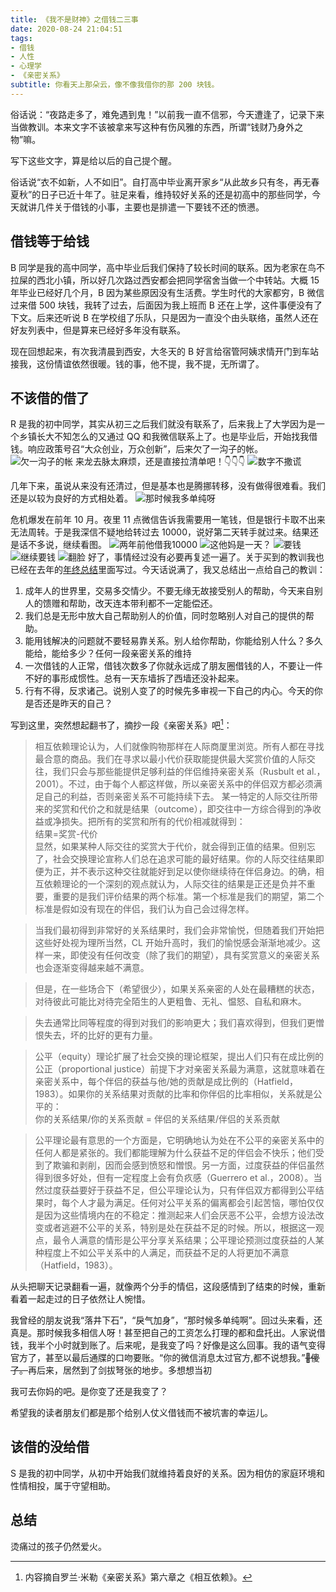 ```yaml
---
title: 《我不是财神》之借钱二三事
date: 2020-08-24 21:04:51
tags:
- 借钱
- 人性
- 心理学
- 《亲密关系》
subtitle: 你看天上那朵云，像不像我借你的那 200 块钱。
---
```

俗话说：“夜路走多了，难免遇到鬼！”以前我一直不信邪，今天遭逢了，记录下来当做教训。本来文字不该被拿来写这种有伤风雅的东西，所谓“钱财乃身外之物”嘛。

写下这些文字，算是给以后的自己提个醒。

俗话说“衣不如新，人不如旧”。自打高中毕业离开家乡“从此故乡只有冬，再无春夏秋”的日子已近十年了。驻足来看，维持较好关系的还是初高中的那些同学，今天就讲几件关于借钱的小事，主要也是排遣一下要钱不还的愤懑。

## 借钱等于给钱

B 同学是我的高中同学，高中毕业后我们保持了较长时间的联系。因为老家在鸟不拉屎的西北小镇，所以好几次路过西安都会把同学宿舍当做一个中转站。大概 15 年毕业已经好几个月，B 因为某些原因没有生活费。学生时代的大家都穷，B 微信过来借 500 块钱，我转了过去，后面因为我上班而 B 还在上学，这件事便没有了下文。后来还听说 B 在学校组了乐队，只是因为一直没个由头联络，虽然人还在好友列表中，但是算来已经好多年没有联系。

现在回想起来，有次我清晨到西安，大冬天的 B 好言给宿管阿姨求情开门到车站接我，这份情谊依然很暖。钱的事，他不提，我不提，无所谓了。

## 不该借的借了

R 是我的初中同学，其实从初三之后我们就没有联系了，后来我上了大学因为是一个乡镇长大不知怎么的又通过 QQ 和我微信联系上了。也是毕业后，开始找我借钱。响应政策号召“大众创业，万众创新”，后来欠了一沟子的帐。
![欠一沟子的帐](/images/Let-The-Bullets-Fly/01_08_48-20200825-214120.png)
来龙去脉太麻烦，还是直接拉清单吧！👇👇👇
![数字不撒谎](/images/082421191733_0Snipaste_2020-08-24_20-39-27.png)

几年下来，虽说从来没有还清过，但是基本也是腾挪转移，没有做得很难看。我们还是以较为良好的方式相处着。
![那时候我多单纯呀](/images/20200824213038.jpg)

危机爆发在前年 10 月。夜里 11 点微信告诉我需要用一笔钱，但是银行卡取不出来无法周转。于是我深信不疑地给转过去 10000，说好第二天转手就过来。结果还是话不多说，继续看图。
![两年前他借我10000](/images/Snipaste_2020-08-24_21-31-38.png)
![这他妈是一天？](/images/Snipaste_2020-08-24_21-32-25.png)
![要钱](/images/Snipaste_2020-08-24_21-32-48.png)
![继续要钱](/images/Snipaste_2020-08-24_21-33-26.png)
![翻脸](/images/20200824213512.jpg)
好了，事情经过没有必要再复述一遍了。关于买到的教训我也已经在去年的[年终总结](/post/2019-12-29/Annual-record-of-2019/)里面写过。今天话说满了，我又总结出一点给自己的教训：
1. 成年人的世界里，交易多交情少。不要无缘无故接受别人的帮助，今天来自别人的馈赠和帮助，改天连本带利都不一定能偿还。
2. 我们总是无形中放大自己帮助别人的价值，同时忽略别人对自己的提供的帮助。
3. 能用钱解决的问题就不要轻易靠关系。别人给你帮助，你能给别人什么？多久能给，能给多少？任何一段亲密关系的维持
4. 一次借钱的人正常，借钱次数多了你就永远成了朋友圈借钱的人，不要让一件不好的事形成惯性。总有一天东墙拆了西墙还没补起来。
5. 行有不得，反求诸己。说别人变了的时候先多审视一下自己的内心。今天的你是否还是昨天的自己？

写到这里，突然想起翻书了，摘抄一段《亲密关系》吧[^1]：

> 相互依赖理论认为，人们就像购物那样在人际商厦里浏览。所有人都在寻找最合意的商品。我们在寻求以最小代价获取能提供最大奖赏价值的人际交往，我们只会与那些能提供足够利益的伴侣维持亲密关系（Rusbult et al.，2001）。不过，由于每个人都这样做，所以亲密关系中的伴侣双方都必须满足自己的利益，否则亲密关系不可能持续下去。
> 某一特定的人际交往所带来的奖赏和代价之和就是结果（outcome），即交往中一方综合得到的净收益或净损失。把所有的奖赏和所有的代价相减就得到：
> <br>结果=奖赏-代价<br>
> 显然，如果某种人际交往的奖赏大于代价，就会得到正值的结果。但别忘了，社会交换理论宣称人们总在追求可能的最好结果。你的人际交往结果即便为正，并不表示这种交往就能好到足以使你继续待在伴侣身边。的确，相互依赖理论的一个深刻的观点就认为，人际交往的结果是正还是负并不重要，重要的是我们评价结果的两个标准。第一个标准是我们的期望，第二个标准是假如没有现在的伴侣，我们认为自己会过得怎样。

> 当我们最初得到非常好的关系结果时，我们会非常愉悦，但随着我们开始把这些好处视为理所当然，CL 开始升高时，我们的愉悦感会渐渐地减少。这样一来，即使没有任何改变（除了我们的期望），具有奖赏意义的亲密关系也会逐渐变得越来越不满意。

> 但是，在一些场合下（希望很少），如果关系亲密的人处在最糟糕的状态，对待彼此可能比对待完全陌生的人更粗鲁、无礼、愠怒、自私和麻木。

> 失去通常比同等程度的得到对我们的影响更大；我们喜欢得到，但我们更憎恨失去，坏的比好的更有力量。

> 公平（equity）理论扩展了社会交换的理论框架，提出人们只有在成比例的公正（proportional justice）前提下才对亲密关系最为满意，这就意味着在亲密关系中，每个伴侣的获益与他/她的贡献是成比例的（Hatfield，1983）。如果你的关系结果对贡献的比率和你伴侣的比率相似，关系就是公平的：
<br>你的关系结果/你的关系贡献 = 伴侣的关系结果/伴侣的关系贡献

> 公平理论最有意思的一个方面是，它明确地认为处在不公平的亲密关系中的任何人都是紧张的。我们都能理解为什么获益不足的伴侣会不快乐；他们受到了欺骗和剥削，因而会感到愤怒和憎恨。另一方面，过度获益的伴侣虽然得到很多好处，但有一定程度上会有负疚感（Guerrero et al.，2008）。当然过度获益要好于获益不足，但公平理论认为，只有伴侣双方都得到公平结果时，每个人才最为满足。任何对公平关系的偏离都会引起苦恼，哪怕仅仅是因为这些情境内在的不稳定：推测起来人们会厌恶不公平，会想方设法改变或者逃避不公平的关系，特别是处在获益不足的时候。所以，根据这一观点，最令人满意的情形是公平分享关系结果；公平理论预测过度获益的人某种程度上不如公平关系中的人满足，而获益不足的人将更加不满意（Hatfield，1983）。

从头把聊天记录翻看一遍，就像两个分手的情侣，这段感情到了结束的时候，重新看着一起走过的日子依然让人惋惜。

我曾经的朋友说我“落井下石”，“戾气加身”，“那时候多单纯啊”。回过头来看，还真是。那时候我多相信人呀！甚至把自己的工资怎么打理的都和盘托出。人家说借钱，我半个小时就到账了。后来呢，是我变了吗？好像是这么回事。我的语气变得官方了，甚至以最后通牒的口吻要账。“你的微信消息太过官方,都不说想我。”~~🧓傻了。~~再后来，居然到了剑拔弩张的地步。多想想当初

我可去你妈的吧。是你变了还是我变了？

希望我的读者朋友们都是那个给别人仗义借钱而不被坑害的幸运儿。

## 该借的没给借
S 是我的初中同学，从初中开始我们就维持着良好的关系。因为相仿的家庭环境和性情相投，属于守望相助。

## 总结
烫痛过的孩子仍然爱火。

[^1]: 内容摘自罗兰·米勒《亲密关系》第六章之《相互依赖》。